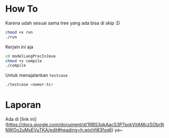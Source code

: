 # How To

Karena udah sesuai sama tree yang ada bisa di skip :D

```bash
chmod +x run
./run
```

Kerjain ini aja

```bash
cd modelLangProcInJava
chmod +x compile
./compile
```
Untuk menajalankan `testcase`

```bash
./testcase <nomor-tc>
```

# Laporan

Ada di [link ini] (https://docs.google.com/document/d/1RBS3qkAacS3P7sokVitAMczSObr9jNWOo2uMxEVuTKA/edit#heading=h.wixhfi83fxq6) ya~